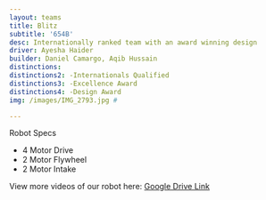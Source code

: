 ```yaml
---
layout: teams
title: Blitz
subtitle: '654B'
desc: Internationally ranked team with an award winning design
driver: Ayesha Haider
builder: Daniel Camargo, Aqib Hussain
distinctions: 
distinctions2: -Internationals Qualified
distinctions3: -Excellence Award
distinctions4: -Design Award
img: /images/IMG_2793.jpg #

---
```

Robot Specs
- 4 Motor Drive
- 2 Motor Flywheel
- 2 Motor Intake

View more videos of our robot here: [Google Drive Link](https://drive.google.com/drive/folders/1zKEFD8j05I1AcIS_jm5C9jBCvoCSQghR?usp=sharing)
